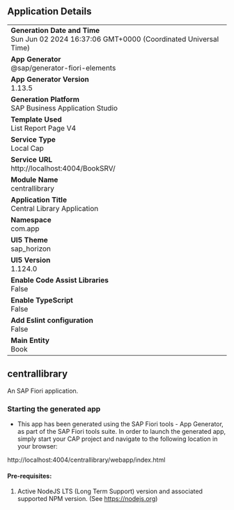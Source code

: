 ## Application Details
|               |
| ------------- |
|**Generation Date and Time**<br>Sun Jun 02 2024 16:37:06 GMT+0000 (Coordinated Universal Time)|
|**App Generator**<br>@sap/generator-fiori-elements|
|**App Generator Version**<br>1.13.5|
|**Generation Platform**<br>SAP Business Application Studio|
|**Template Used**<br>List Report Page V4|
|**Service Type**<br>Local Cap|
|**Service URL**<br>http://localhost:4004/BookSRV/
|**Module Name**<br>centrallibrary|
|**Application Title**<br>Central Library Application|
|**Namespace**<br>com.app|
|**UI5 Theme**<br>sap_horizon|
|**UI5 Version**<br>1.124.0|
|**Enable Code Assist Libraries**<br>False|
|**Enable TypeScript**<br>False|
|**Add Eslint configuration**<br>False|
|**Main Entity**<br>Book|

## centrallibrary

An SAP Fiori application.

### Starting the generated app

-   This app has been generated using the SAP Fiori tools - App Generator, as part of the SAP Fiori tools suite.  In order to launch the generated app, simply start your CAP project and navigate to the following location in your browser:

http://localhost:4004/centrallibrary/webapp/index.html

#### Pre-requisites:

1. Active NodeJS LTS (Long Term Support) version and associated supported NPM version.  (See https://nodejs.org)


